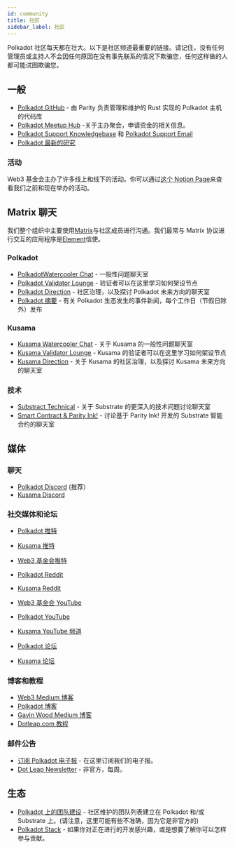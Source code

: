 ```yaml
---
id: community
title: 社区
sidebar_label: 社区
---
```


Polkadot 社区每天都在壮大。以下是社区频道最重要的链接。请记住，没有任何管理员或主持人不会因任何原因在没有事先联系的情况下欺骗您，任何这样做的人都可能试图欺骗您。

## 一般

- [Polkadot GitHub](https://github.com/paritytech/polkadot/) - 由 Parity 负责管理和维护的 Rust 实现的 Polkadot 主机的代码库
- [Polkadot Meetup Hub](https://www.notion.so/web3foundation/Polkadot-Meetup-Hub-4511c156770e4ba9936386d8be5fe5be) -关于主办聚会，申请资金的相关信息。
- [Polkadot Support Knowledgebase](https://support.polkadot.network/support/home) 和 [ Polkadot Support Email](mailto:support@polkadot.network)
- [Polkadot 最新的研究](https://research.web3.foundation/en/latest/polkadot/)

### 活动

Web3 基金会主办了许多线上和线下的活动。你可以通过[这个 Notion Page](https://www.notion.so/Public-Events-Database-fdd2df4c29d04818a5dd403e2b85920d)来查看我们之前和现在举办的活动。

## Matrix 聊天

我们整个组织中主要使用[Matrix](https://matrix.org)与社区成员进行沟通。我们最常与 Matrix 协议进行交互的应用程序是[Element](https://app.element.io)信使。

### Polkadot

- [PolkadotWatercooler Chat](https://app.element.io/#/room/!FdCojkeGzZLSEoiecf:web3.foundation?via=matrix.parity.io&via=matrix.org&via=web3.foundation) - 一般性问题聊天室
- [Polkadot Validator Lounge](https://app.element.io/#/room/#polkadot-validator-lounge:matrix.org) - 验证者可以在这里学习如何架设节点
- [Polkadot Direction](https://app.element.io/#/room/!OwgojQyBzTlUQGGLhq:matrix.parity.io?via=matrix.parity.io&via=matrix.org&via=web3.foundation) - 社区治理，以及探讨 Polkadot 未来方向的聊天室
- [Polkadot 摘要](https://matrix.to/#/!vMpYyTkvjXcevxSdsQ:web3.foundation) - 有关 Polkadot 生态发生的事件新闻，每个工作日（节假日除外）发布

### Kusama

- [Kusama Watercooler Chat](https://app.element.io/#/room/%23kusamawatercooler:polkadot.builders) - 关于 Kusama 的一般性问题聊天室
- [Kusama Validator Lounge](https://app.element.io/#/room/!LhjZccBOqFNYKLdmbb:polkadot.builders?via=matrix.parity.io&via=matrix.org&via=web3.foundation) - Kusama 的验证者可以在这里学习如何架设节点
- [Kusama Direction](https://app.element.io/#/room/!QXMnIJzxlnVrvRzhUA:matrix.parity.io?via=matrix.parity.io&via=matrix.org&via=web3.foundation) - 关于 Kusama 的社区治理，以及探讨 Kusama 未来方向的聊天室

### 技术

- [Substract Technical](https://area51.stackexchange.com/proposals/126136/substrate) - 关于 Substrate 的更深入的技术问题讨论聊天室
- [Smart Contract & Parity Ink!](https://app.element.io/#/room/!tYUCYdSvSYPMjWNDDD:matrix.parity.io?via=matrix.parity.io&via=matrix.org&via=web3.foundation) - 讨论基于 Parity Ink! 开发的 Substrate 智能合约的聊天室

## 媒体

### 聊天

- [Polkadot Discord](https://discord.gg/polkadot) (推荐）
- [Kusama Discord](https://discord.gg/JSJcRwz8fp)

### 社交媒体和论坛

- [Polkadot 推特](https://twitter.com/Polkadot)
- [Kusama 推特](https://twitter.com/kusamanetwork)
- [Web3 基金会推特](https://twitter.com/web3foundation)

- [Polkadot Reddit](https://www.reddit.com/r/dot/)
- [Kusama Reddit](https://www.reddit.com/r/Kusama)

- [Web3 基金会 YouTube](https://www.youtube.com/channel/UClnw_bcNg4CAzF772qEtq4g)
- [Polkadot YouTube](https://www.youtube.com/channel/UCB7PbjuZLEba_znc7mEGNgw)
- [Kusama YouTube 频道](http://youtube.com/c/kusamanetwork)

- [Polkadot 论坛](https://forum.polkadot.network)
- [Kusama 论坛](https://forum.kusama.network)

### 博客和教程

- [Web3 Medium 博客](https://medium.com/@web3)
- [Polkadot 博客](https://polkadot.network/blog/)
- [Gavin Wood Medium 博客](https://medium.com/@gavofyork)
- [Dotleap.com 教程](https://dotleap.com)

### 邮件公告

- [订阅 Polkadot 电子报](https://share.hsforms.com/1LL1CBwiASxC5pJUYZAiDVw4752a) - 在这里订阅我们的电子报。
- [Dot Leap Newsletter](https://dotleap.substack.com/) - 非官方，每周。

## 生态

- [Polkadot 上的团队建设](https://polkaproject.com/) - 社区维护的团队列表建立在 Polkadot 和/或 Substrate 上。(请注意，这里可能有些不准确，因为它是非官方的)
- [Polkadot Stack](https://github.com/w3f/General-Grants-Program/blob/master/grants/polkadot_stack.md) - 如果你对正在进行的开发感兴趣，或是想要了解你可以怎样参与贡献。
